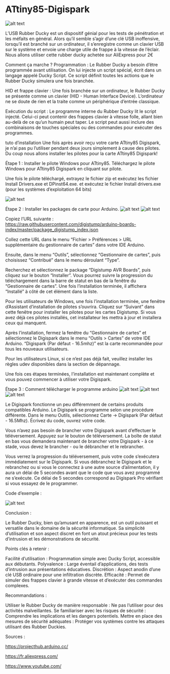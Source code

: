 # ATtiny85-Digispark

![alt text](image-1.png)

L’USB Rubber Ducky est un dispositif génial pour les tests de pénétration et les méfaits en général. Alors qu’il semble s’agir d’une clé USB inoffensive, lorsqu’il est branché sur un ordinateur, il s’enregistre comme un clavier USB sur le système et envoie une charge utile de frappe à la vitesse de l’éclair. Nous allons utiliser cette rubber ducky achetée sur AliExpress pour 2€

Comment ça marche ?
Programmation : Le Rubber Ducky a besoin d’être programmée avant utilisation. On lui injecte un script spécial, écrit dans un langage appelé Ducky Script. Ce script définit toutes les actions que le Rubber Ducky simulera une fois branchée.

HID et frappe clavier : Une fois branchée sur un ordinateur, le Rubber Ducky se présente comme un clavier (HID - Human Interface Device). L’ordinateur ne se doute de rien et la traite comme un périphérique d’entrée classique.

Exécution du script : Le programme interne du Rubber Ducky lit le script injecté. Celui-ci peut contenir des frappes clavier à vitesse folle, allant bien au-delà de ce qu’un humain peut taper. Le script peut aussi inclure des combinaisons de touches spéciales ou des commandes pour exécuter des programmes.

tuto d’installation
Une fois après avoir reçu votre carte ATtiny85 Digispark, je n’ai pas pu l’utiliser pendant deux jours simplement à cause des pilotes. Du coup nous allons installer les pilotes pour la carte ATtiny85 Digispark!

Étape 1 : Installer le pilote Windows pour ATtiny85.
Téléchargez le pilote Windows pour ATtiny85 Digispark en cliquant sur pilote.

Une fois le pilote téléchargé, extrayez le fichier zip et exécutez les fichier Install Drivers.exe et DPinst64.exe. et exécutez le fichier Install drivers.exe (pour les systèmes d’exploitation 64 bits)

![alt text](image.png)

Étape 2 : Installer les packages de carte pour Arduino.
![alt text](image-2.png)
![alt text](image-3.png)

Copiez l’URL suivante : https://raw.githubusercontent.com/digistump/arduino-boards-index/master/package_digistump_index.json

Collez cette URL dans le menu “Fichier > Préférences > URL supplémentaire du gestionnaire de cartes” dans votre IDE Arduino.

Ensuite, dans le menu “Outils”, sélectionnez “Gestionnaire de cartes”, puis choisissez “Contribué” dans le menu déroulant “Type”.

Recherchez et sélectionnez le package “Digistump AVR Boards”, puis cliquez sur le bouton “Installer”. Vous pourrez suivre la progression du téléchargement dans la barre de statut en bas de la fenêtre du “Gestionnaire de cartes”. Une fois l’installation terminée, il affichera “Installé” à côté de cet élément dans la liste.

Pour les utilisateurs de Windows, une fois l’installation terminée, une fenêtre d’Assistant d’installation de pilotes s’ouvrira. Cliquez sur “Suivant” dans cette fenêtre pour installer les pilotes pour les cartes Digistump. Si vous avez déjà ces pilotes installés, cet installateur les mettra à jour et installera ceux qui manquent.

Après l’installation, fermez la fenêtre du “Gestionnaire de cartes” et sélectionnez le Digispark dans le menu “Outils > Cartes” de votre IDE Arduino. “Digispark (Par défaut - 16.5mhz)” est la carte recommandée pour tous les nouveaux utilisateurs.

Pour les utilisateurs Linux, si ce n’est pas déjà fait, veuillez installer les règles udev disponibles dans la section de dépannage.

Une fois ces étapes terminées, l’installation est maintenant complète et vous pouvez commencer à utiliser votre Digispark.

Étape 3 : Comment télécharger le programme arduino
![alt text](image-4.png)
![alt text](image-5.png)
![alt text](image-6.png)

Le Digispark fonctionne un peu différemment de certains produits compatibles Arduino. Le Digispark se programme selon une procédure différente. Dans le menu Outils, sélectionnez Carte → Digispark (Par défaut - 16.5Mhz). Écrivez du code, ouvrez votre code.

Vous n’avez pas besoin de brancher votre Digispark avant d’effectuer le téléversement. Appuyez sur le bouton de téléversement. La boîte de statut en bas vous demandera maintenant de brancher votre Digispark - à ce stade, vous devez le brancher - ou le débrancher et le rebrancher.

Vous verrez la progression du téléversement, puis votre code s’exécutera immédiatement sur le Digispark. Si vous débranchez le Digispark et le rebranchez ou si vous le connectez à une autre source d’alimentation, il y aura un délai de 5 secondes avant que le code que vous avez programmé ne s’exécute. Ce délai de 5 secondes correspond au Digispark Pro vérifiant si vous essayez de le programmer.

Code d’exemple :

![alt text](code.png)


Conclusion :

Le Rubber Ducky, bien qu’amusant en apparence, est un outil puissant et versatile dans le domaine de la sécurité informatique. Sa simplicité d’utilisation et son aspect discret en font un atout précieux pour les tests d’intrusion et les démonstrations de sécurité.

Points clés à retenir :

Facilité d’utilisation : Programmation simple avec Ducky Script, accessible aux débutants. Polyvalence : Large éventail d’applications, des tests d’intrusion aux présentations éducatives. Discrétion : Aspect anodin d’une clé USB ordinaire pour une infiltration discrète. Efficacité : Permet de simuler des frappes clavier à grande vitesse et d’exécuter des commandes complexes.

Recommandations :

Utiliser le Rubber Ducky de manière responsable : Ne pas l’utiliser pour des activités malveillantes. Se familiariser avec les risques de sécurité : Comprendre les implications et les dangers potentiels. Mettre en place des mesures de sécurité adéquates : Protéger vos systèmes contre les attaques utilisant des Rubber Duckies.

Sources :

https://projecthub.arduino.cc/

https://fr.aliexpress.com/

https://www.youtube.com/